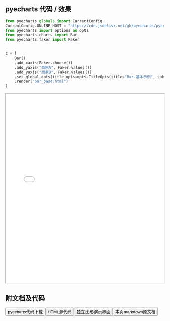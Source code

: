 
## pyecharts 代码 / 效果

```python
from pyecharts.globals import CurrentConfig
CurrentConfig.ONLINE_HOST = "https://cdn.jsdelivr.net/gh/pyecharts/pyecharts-assets@latest/assets/"
from pyecharts import options as opts
from pyecharts.charts import Bar
from pyecharts.faker import Faker


c = (
    Bar()
    .add_xaxis(Faker.choose())
    .add_yaxis("商家A", Faker.values())
    .add_yaxis("商家B", Faker.values())
    .set_global_opts(title_opts=opts.TitleOpts(title="Bar-基本示例", subtitle="我是副标题"))
    .render("bar_base.html")
)
```

<iframe width="100%" height="600px" src="/pyecharts/Bar/bar_base.html"></iframe>

## 附文档及代码

<a href="https://cdn.jsdelivr.net/gh/wfy-belief/python/docs/pyecharts/Bar/bar_base.py"><button class="mybutton">pyecharts代码下载</button></a><a href="https://cdn.jsdelivr.net/gh/wfy-belief/python/docs/pyecharts/Bar/bar_base.html"><button class="mybutton">HTML源代码</button></a><a href="https://python.wfyblog.cn/pyecharts/Bar/bar_base.html"><button class="mybutton">独立图形演示界面</button></a><a href="https://cdn.jsdelivr.net/gh/wfy-belief/python/docs/pyecharts/Bar/bar_base.md"><button class="mybutton">本页markdown原文档</button></a>

